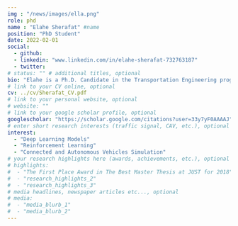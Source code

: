 ```yaml
---
img : "/news/images/ella.png"
role: phd
name : "Elahe Sherafat" #name
position: "PhD Student" 
date: 2022-02-01
social: 
  - github:
  - linkedin: "www.linkedin.com/in/elahe-sherafat-732763187"
  - twitter:
# status: "" # additional titles, optional
bio: "Elahe is a Ph.D. Candidate in the Transportation Engineering program at Ryerson University, Toronto. She received her B.Sc. in civil engineering from [Yazd University](https://yazd.ac.ir/en), Iran and M.Sc. in Transportation Engineering from [Tarbiat Modares Universiry](https://www.modares.ac.ir/en), Iran. She started her Ph.D. in 2022 under supervision of Dr. Bilal Farooq. Her research focuses on Deep Neural Network Prediction Model, Reinforcement Learning and Connected and Automated Vehicle Simulation."
# link to your CV online, optional
cv: ../cv/Sherafat_CV.pdf 
# link to your personal website, optional
# website: "" 
# link to your google scholar profile, optional
googlescholar: "https://scholar.google.com/citations?user=33y7yF0AAAAJ" 
# enter short research interests (traffic signal, CAV, etc.), optional
interest: 
  - "Deep Learning Models"
  - "Reinforcement Learning" 
  - "Connected and Autonomous Vehicles Simulation"
# your research highlights here (awards, achievements, etc.), optional
# highlights: 
#  - "The First Place Award in The Best Master Thesis at JUST for 2018"
#  - "research_highlights_2"
#  - "research_highlights_3" 
# media headlines, newspaper articles etc..., optional
# media: 
#  - "media_blurb_1"
#  - "media_blurb_2" 
---
```

